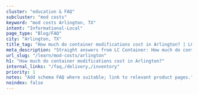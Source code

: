 ```yaml
---
cluster: "education & FAQ"
subcluster: "mod costs"
keyword: "mod costs Arlington, TX"
intent: "Informational-Local"
page_type: "Blog/FAQ"
city: "Arlington, TX"
title_tag: "How much do container modifications cost in Arlington? | LC Container"
meta_description: "Straight answers from LC Container: How much do container modifications cost in Arlington?. Local expertise Since 2003."
url_slug: "/learn/mod-costs/arlington"
h1: "How much do container modifications cost in Arlington?"
internal_links: "/faq,/delivery,/inventory"
priority: 1
notes: "Add schema FAQ where suitable; link to relevant product pages."
noindex: false
---
```


<!-- TODO: Add unique city/inventory copy, images, and internal links here. -->
